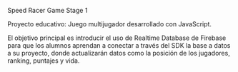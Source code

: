 Speed Racer Game Stage 1

Proyecto educativo: Juego multijugador desarrollado con JavaScript.

El objetivo principal es introducir el uso de Realtime Database de Firebase para que los alumnos aprendan a conectar a través del SDK la base a datos a su proyecto, donde actualizarán datos como la posición de los jugadores, ranking, puntajes y vida.  

